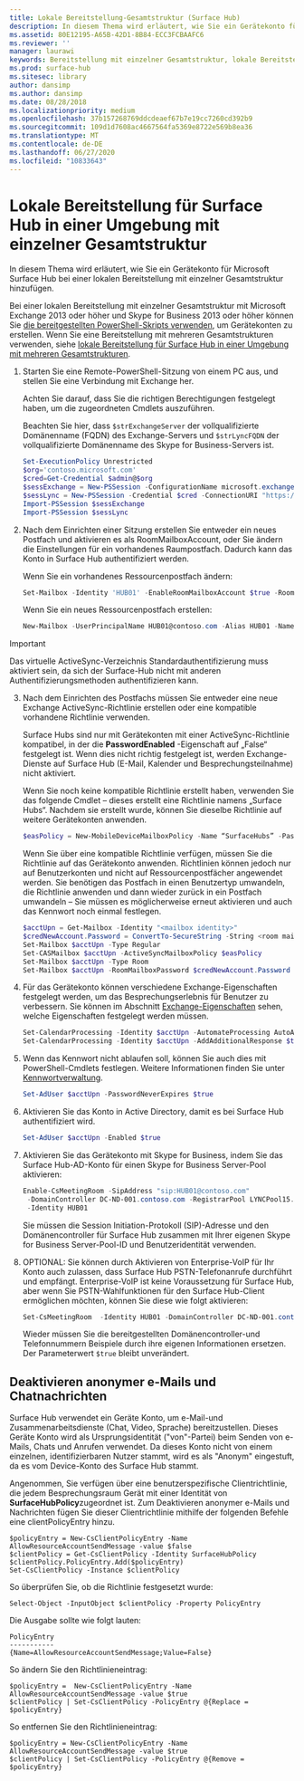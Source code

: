```yaml
---
title: Lokale Bereitstellung-Gesamtstruktur (Surface Hub)
description: In diesem Thema wird erläutert, wie Sie ein Gerätekonto für Microsoft Surface Hub bei einer lokalen Bereitstellung mit einzelner Gesamtstruktur hinzufügen.
ms.assetid: 80E12195-A65B-42D1-8B84-ECC3FCBAAFC6
ms.reviewer: ''
manager: laurawi
keywords: Bereitstellung mit einzelner Gesamtstruktur, lokale Bereitstellung, Gerätekonto, Surface Hub
ms.prod: surface-hub
ms.sitesec: library
author: dansimp
ms.author: dansimp
ms.date: 08/28/2018
ms.localizationpriority: medium
ms.openlocfilehash: 37b157268769ddcdeaef67b7e19cc7260cd392b9
ms.sourcegitcommit: 109d1d7608ac4667564fa5369e8722e569b8ea36
ms.translationtype: MT
ms.contentlocale: de-DE
ms.lasthandoff: 06/27/2020
ms.locfileid: "10833643"
---
```

# Lokale Bereitstellung für Surface Hub in einer Umgebung mit einzelner Gesamtstruktur


In diesem Thema wird erläutert, wie Sie ein Gerätekonto für Microsoft Surface Hub bei einer lokalen Bereitstellung mit einzelner Gesamtstruktur hinzufügen.

Bei einer lokalen Bereitstellung mit einzelner Gesamtstruktur mit Microsoft Exchange 2013 oder höher und Skype for Business 2013 oder höher können Sie [die bereitgestellten PowerShell-Skripts verwenden](appendix-a-powershell-scripts-for-surface-hub.md#create-on-premises-ps-scripts), um Gerätekonten zu erstellen. Wenn Sie eine Bereitstellung mit mehreren Gesamtstrukturen verwenden, siehe [lokale Bereitstellung für Surface Hub in einer Umgebung mit mehreren Gesamtstrukturen](on-premises-deployment-surface-hub-multi-forest.md).

1. Starten Sie eine Remote-PowerShell-Sitzung von einem PC aus, und stellen Sie eine Verbindung mit Exchange her.

   Achten Sie darauf, dass Sie die richtigen Berechtigungen festgelegt haben, um die zugeordneten Cmdlets auszuführen.

   Beachten Sie hier, dass `$strExchangeServer` der vollqualifizierte Domänenname (FQDN) des Exchange-Servers und `$strLyncFQDN` der vollqualifizierte Domänenname des Skype for Business-Servers ist.

   ```PowerShell
   Set-ExecutionPolicy Unrestricted
   $org='contoso.microsoft.com'
   $cred=Get-Credential $admin@$org
   $sessExchange = New-PSSession -ConfigurationName microsoft.exchange -Credential $cred -AllowRedirection -Authentication Kerberos -ConnectionUri "http://$strExchangeServer/powershell" -WarningAction SilentlyContinue
   $sessLync = New-PSSession -Credential $cred -ConnectionURI "https://$strLyncFQDN/OcsPowershell" -AllowRedirection -WarningAction SilentlyContinue
   Import-PSSession $sessExchange
   Import-PSSession $sessLync
   ```

2. Nach dem Einrichten einer Sitzung erstellen Sie entweder ein neues Postfach und aktivieren es als RoomMailboxAccount, oder Sie ändern die Einstellungen für ein vorhandenes Raumpostfach. Dadurch kann das Konto in Surface Hub authentifiziert werden.

   Wenn Sie ein vorhandenes Ressourcenpostfach ändern:

   ```PowerShell
   Set-Mailbox -Identity 'HUB01' -EnableRoomMailboxAccount $true -RoomMailboxPassword (ConvertTo-SecureString -String <password> -AsPlainText -Force)
   ```

   Wenn Sie ein neues Ressourcenpostfach erstellen:

   ```PowerShell
   New-Mailbox -UserPrincipalName HUB01@contoso.com -Alias HUB01 -Name "Hub-01" -Room -EnableRoomMailboxAccount $true -RoomMailboxPassword (ConvertTo-SecureString -String <password> -AsPlainText -Force)
   ```
> [!IMPORTANT] 
> Das virtuelle ActiveSync-Verzeichnis Standardauthentifizierung muss aktiviert sein, da sich der Surface-Hub nicht mit anderen Authentifizierungsmethoden authentifizieren kann.

3. Nach dem Einrichten des Postfachs müssen Sie entweder eine neue Exchange ActiveSync-Richtlinie erstellen oder eine kompatible vorhandene Richtlinie verwenden.

   Surface Hubs sind nur mit Gerätekonten mit einer ActiveSync-Richtlinie kompatibel, in der die **PasswordEnabled** -Eigenschaft auf „False“ festgelegt ist. Wenn dies nicht richtig festgelegt ist, werden Exchange-Dienste auf Surface Hub (E-Mail, Kalender und Besprechungsteilnahme) nicht aktiviert.

   Wenn Sie noch keine kompatible Richtlinie erstellt haben, verwenden Sie das folgende Cmdlet – dieses erstellt eine Richtlinie namens „Surface Hubs“. Nachdem sie erstellt wurde, können Sie dieselbe Richtlinie auf weitere Gerätekonten anwenden.

   ```PowerShell
   $easPolicy = New-MobileDeviceMailboxPolicy -Name “SurfaceHubs” -PasswordEnabled $false
   ```

   Wenn Sie über eine kompatible Richtlinie verfügen, müssen Sie die Richtlinie auf das Gerätekonto anwenden. Richtlinien können jedoch nur auf Benutzerkonten und nicht auf Ressourcenpostfächer angewendet werden. Sie benötigen das Postfach in einen Benutzertyp umwandeln, die Richtlinie anwenden und dann wieder zurück in ein Postfach umwandeln – Sie müssen es möglicherweise erneut aktivieren und auch das Kennwort noch einmal festlegen.

   ```PowerShell
   $acctUpn = Get-Mailbox -Identity "<mailbox identity>"
   $credNewAccount.Password = ConvertTo-SecureString -String <room mailbox password> -AsPlainText -Force
   Set-Mailbox $acctUpn -Type Regular
   Set-CASMailbox $acctUpn -ActiveSyncMailboxPolicy $easPolicy
   Set-Mailbox $acctUpn -Type Room
   Set-Mailbox $acctUpn -RoomMailboxPassword $credNewAccount.Password -EnableRoomMailboxAccount $true
   ```

4. Für das Gerätekonto können verschiedene Exchange-Eigenschaften festgelegt werden, um das Besprechungserlebnis für Benutzer zu verbessern. Sie können im Abschnitt [Exchange-Eigenschaften](exchange-properties-for-surface-hub-device-accounts.md) sehen, welche Eigenschaften festgelegt werden müssen.

   ```PowerShell
   Set-CalendarProcessing -Identity $acctUpn -AutomateProcessing AutoAccept -AddOrganizerToSubject $false –AllowConflicts $false –DeleteComments $false -DeleteSubject $false -RemovePrivateProperty $false
   Set-CalendarProcessing -Identity $acctUpn -AddAdditionalResponse $true -AdditionalResponse "This is a Surface Hub room!"
   ```

5. Wenn das Kennwort nicht ablaufen soll, können Sie auch dies mit PowerShell-Cmdlets festlegen. Weitere Informationen finden Sie unter [Kennwortverwaltung](password-management-for-surface-hub-device-accounts.md).

   ```PowerShell
   Set-AdUser $acctUpn -PasswordNeverExpires $true
   ```

6. Aktivieren Sie das Konto in Active Directory, damit es bei Surface Hub authentifiziert wird.

   ```PowerShell
   Set-AdUser $acctUpn -Enabled $true
   ```

7. Aktivieren Sie das Gerätekonto mit Skype for Business, indem Sie das Surface Hub-AD-Konto für einen Skype for Business Server-Pool aktivieren:

   ```PowerShell
   Enable-CsMeetingRoom -SipAddress "sip:HUB01@contoso.com"
    -DomainController DC-ND-001.contoso.com -RegistrarPool LYNCPool15.contoso.com
    -Identity HUB01
   ```

   Sie müssen die Session Initiation-Protokoll (SIP)-Adresse und den Domänencontroller für Surface Hub zusammen mit Ihrer eigenen Skype for Business Server-Pool-ID und Benutzeridentität verwenden.

8. OPTIONAL: Sie können durch Aktivieren von Enterprise-VoIP für Ihr Konto auch zulassen, dass Surface Hub PSTN-Telefonanrufe durchführt und empfängt. Enterprise-VoIP ist keine Voraussetzung für Surface Hub, aber wenn Sie PSTN-Wahlfunktionen für den Surface Hub-Client ermöglichen möchten, können Sie diese wie folgt aktivieren:

   ```PowerShell
   Set-CsMeetingRoom  -Identity HUB01 -DomainController DC-ND-001.contoso.com -LineURI "tel:+14255550555;ext=50555"  -EnterpriseVoiceEnabled $true
   ```

   Wieder müssen Sie die bereitgestellten Domänencontroller-und Telefonnummern Beispiele durch ihre eigenen Informationen ersetzen. Der Parameterwert `$true` bleibt unverändert.
    

 ## Deaktivieren anonymer e-Mails und Chatnachrichten




Surface Hub verwendet ein Geräte Konto, um e-Mail-und Zusammenarbeitsdienste (Chat, Video, Sprache) bereitzustellen. Dieses Geräte Konto wird als Ursprungsidentität ("von"-Partei) beim Senden von e-Mails, Chats und Anrufen verwendet. Da dieses Konto nicht von einem einzelnen, identifizierbaren Nutzer stammt, wird es als "Anonym" eingestuft, da es vom Device-Konto des Surface Hub stammt.  

Angenommen, Sie verfügen über eine benutzerspezifische Clientrichtlinie, die jedem Besprechungsraum Gerät mit einer Identität von **SurfaceHubPolicy**zugeordnet ist. Zum Deaktivieren anonymer e-Mails und Nachrichten fügen Sie dieser Clientrichtlinie mithilfe der folgenden Befehle eine clientPolicyEntry hinzu.

```
$policyEntry = New-CsClientPolicyEntry -Name AllowResourceAccountSendMessage -value $false
$clientPolicy = Get-CsClientPolicy -Identity SurfaceHubPolicy
$clientPolicy.PolicyEntry.Add($policyEntry)
Set-CsClientPolicy -Instance $clientPolicy
```

So überprüfen Sie, ob die Richtlinie festgesetzt wurde:

```
Select-Object -InputObject $clientPolicy -Property PolicyEntry
```

Die Ausgabe sollte wie folgt lauten:

```
PolicyEntry
-----------
{Name=AllowResourceAccountSendMessage;Value=False}
```
    
    
So ändern Sie den Richtlinieneintrag:

```
$policyEntry =  New-CsClientPolicyEntry -Name AllowResourceAccountSendMessage -value $true
$clientPolicy | Set-CsClientPolicy -PolicyEntry @{Replace = $policyEntry}
``` 
    
So entfernen Sie den Richtlinieneintrag:

```
$policyEntry = New-CsClientPolicyEntry -Name AllowResourceAccountSendMessage -value $true
$clientPolicy | Set-CsClientPolicy -PolicyEntry @{Remove = $policyEntry}
```

 





